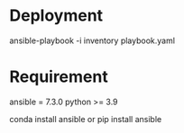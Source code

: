 # Deployment

ansible-playbook -i inventory playbook.yaml

# Requirement
ansible = 7.3.0
python >= 3.9

conda install ansible
or pip install ansible
